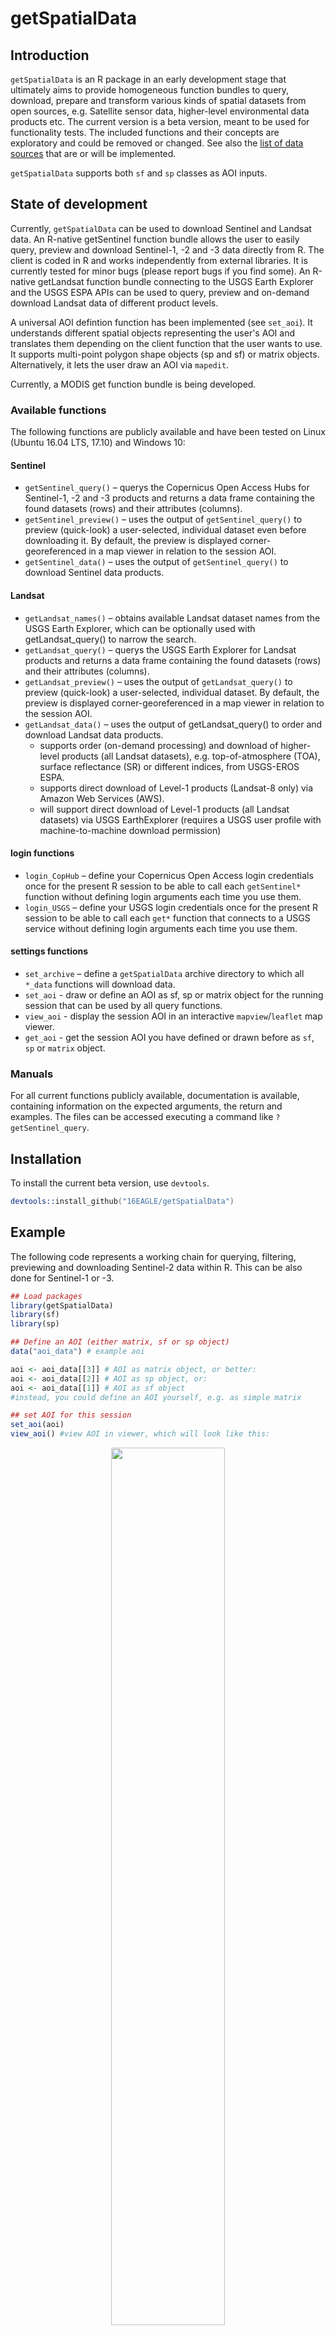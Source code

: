 # getSpatialData

## Introduction

`getSpatialData` is an R package in an early development stage that ultimately aims to provide homogeneous function bundles to query, download, prepare and transform various kinds of spatial datasets from open sources, e.g. Satellite sensor data, higher-level environmental data products etc. The current version is a beta version, meant to be used for functionality tests. The included functions and their concepts are exploratory and could be removed or changed. See also the [list of data sources](https://github.com/16EAGLE/getSpatialData#datasets) that are or will be implemented.

`getSpatialData` supports both `sf` and `sp` classes as AOI inputs.

## State of development

Currently, `getSpatialData` can be used to download Sentinel and Landsat data. An R-native getSentinel function bundle allows the user to easily query, preview and download Sentinel-1, -2 and -3 data directly from R. The client is coded in R and works independently from external libraries. It is currently tested for minor bugs (please report bugs if you find some). An R-native getLandsat function bundle connecting to the USGS Earth Explorer and the USGS ESPA APIs can be used to query, preview and on-demand download Landsat data of different product levels.

A universal AOI defintion function has been implemented (see `set_aoi`). It understands different spatial objects representing the user's AOI and translates them depending on the client function that the user wants to use. It supports multi-point polygon shape objects (sp and sf) or matrix objects. Alternatively, it lets the user draw an AOI via `mapedit`.

Currently, a MODIS get function bundle is being developed. 

### Available functions

The following functions are publicly available and have been tested on Linux (Ubuntu 16.04 LTS, 17.10) and Windows 10:

#### Sentinel

* `getSentinel_query()` – querys the Copernicus Open Access Hubs for Sentinel-1, -2 and -3 products and returns a data frame containing the found datasets (rows) and their attributes (columns).
* `getSentinel_preview()` – uses the output of `getSentinel_query()` to preview (quick-look) a user-selected, individual dataset even before downloading it. By default, the preview is displayed corner-georeferenced in a map viewer in relation to the session AOI.
* `getSentinel_data()` – uses the output of `getSentinel_query()` to download  Sentinel data products.

#### Landsat

* `getLandsat_names()` – obtains available Landsat dataset names from the USGS Earth Explorer, which can be optionally used with getLandsat_query() to narrow the search.
* `getLandsat_query()` – querys the USGS Earth Explorer for Landsat products and returns a data frame containing the found datasets (rows) and their attributes (columns).
* `getLandsat_preview()` – uses the output of `getLandsat_query()` to preview (quick-look) a user-selected, individual dataset. By default, the preview is displayed corner-georeferenced in a map viewer in relation to the session AOI.
* `getLandsat_data()` – uses the output of getLandsat_query() to order and download Landsat data products.
  * supports order (on-demand processing) and download of higher-level products (all Landsat datasets), e.g. top-of-atmosphere (TOA), surface reflectance (SR) or different indices, from USGS-EROS ESPA.
  * supports direct download of Level-1 products (Landsat-8 only) via Amazon Web Services (AWS).
  * will support direct download of Level-1 products (all Landsat datasets) via USGS EarthExplorer (requires a USGS user profile with machine-to-machine download permission)


#### login functions

* `login_CopHub` – define your Copernicus Open Access login credentials once for the present R session to be able to call each `getSentinel*` function without defining login arguments each time you use them.
* `login_USGS` – define your USGS login credentials once for the present R session to be able to call each `get*` function that connects to a USGS service without defining login arguments each time you use them.


#### settings functions

* `set_archive` – define a `getSpatialData` archive directory to which all `*_data` functions will download data.
* `set_aoi` - draw or define an AOI as sf, sp or matrix object for the running session that can be used by all query functions.
* `view_aoi` - display the session AOI in an interactive `mapview`/`leaflet` map viewer.
* `get_aoi` - get the session AOI you have defined or drawn before as `sf`, `sp` or `matrix` object.


### Manuals

For all current functions publicly available, documentation is available, containing information on the expected arguments, the return and examples. The files can be accessed executing a command like `?getSentinel_query`.


## Installation

To install the current beta version, use `devtools`.

```s
devtools::install_github("16EAGLE/getSpatialData")
```


## Example

The following code represents a working chain for querying, filtering, previewing and downloading Sentinel-2 data within R. This can be also done for Sentinel-1 or -3.

```R
## Load packages
library(getSpatialData)
library(sf)
library(sp)

## Define an AOI (either matrix, sf or sp object)
data("aoi_data") # example aoi

aoi <- aoi_data[[3]] # AOI as matrix object, or better:
aoi <- aoi_data[[2]] # AOI as sp object, or:
aoi <- aoi_data[[1]] # AOI as sf object
#instead, you could define an AOI yourself, e.g. as simple matrix

## set AOI for this session
set_aoi(aoi)
view_aoi() #view AOI in viewer, which will look like this:
```

<p align="center"><img width="60%" src="https://raw.githubusercontent.com/16EAGLE/AUX_data/master/data/gSD_view_aoi.png"></p>
<p align="center"><sub>Figure 1: Screenshot of the RStudio Viewer, displaying the previously defined session AOI using view_aoi()</sub></p>
<br>


```R
#instead of using an existing AOI, you can simply draw one:
set_aoi() #call set_aoi() without argument, which opens a mapedit editor:
```

<p align="center"><img width="60%" src="https://raw.githubusercontent.com/16EAGLE/AUX_data/master/data/gSD_create_aoi.png"></p>
<p align="center"><sub>Figure 2: Screenshot of the RStudio Viewer, displaying the mapedit editor allowing the user to draw a session AOI</sub></p>
<br>


```R
## After defining a session AOI, define time range and platform
time_range <-  c("2017-08-01", "2017-08-30")
platform <- "Sentinel-2"

## set login credentials and archive directory
login_CopHub(username = "username") #asks for password or define 'password'
set_archive("/path/to/archive/")

## Use getSentinel_query to search for data (using the session AOI)
products <- getSentinel_query(time_range = time_range, platform = platform)

## Filter the products
colnames(products) #see all available filter attributes
unique(products$processinglevel) #use one of the, e.g. to see available processing levels

products_filtered <- products[which(products$processinglevel == "Level-1C"),] #filter by Level
products_filtered <- products_filtered[products_filtered$cloudcoverpercentage <= 30, ] #filter by clouds

## View products table
View(products)
View(products_filtered)
#browser products or your filtered products
```

<p align="center"><img width="100%" src="https://raw.githubusercontent.com/16EAGLE/AUX_data/master/data/gSD_query_table.png"></p>
<p align="center"><sub>Figure 3: Screenshot of the View() display in RStudio, displaying a filtered products table produced by getSentinel_query()</sub></p>
<br>


```R
## Preview a single product on a mapview map with session AOI
getSentinel_preview(product = products_filtered[9,])
```

<p align="center"><img width="60%" src="https://raw.githubusercontent.com/16EAGLE/AUX_data/master/data/gSD_preview.png"></p>
<p align="center"><sub>Figure 4: Screenshot of the RStudio viewer, displaying a corner-georeferenced Sentinel-2 preview and the session AOI using getSentinel_preview()</sub></p>
<br>


```R
## Preview a single product on a mapview map without session AOI
getSentinel_preview(product = products_filtered[9,], show_aoi = FALSE)
```

<p align="center"><img width="60%" src="https://raw.githubusercontent.com/16EAGLE/AUX_data/master/data/gSD_preview_no_aoi.png"></p>
<p align="center"><sub>Figure 5: Screenshot of the RStudio viewer, displaying a corner-georeferenced Sentinel-2 preview using getSentinel_preview()</sub></p>
<br>


```R
## Preview a single product as RGB plot
getSentinel_preview(product = products_filtered[9,], on_map = FALSE)
```

<p align="center"><img width="60%" src="https://raw.githubusercontent.com/16EAGLE/AUX_data/master/data/gSD_preview_plotRGB.png"></p>
<p align="center"><sub>Figure 6: Screenshot of the RStudio viewer, displaying a simple Sentinel-2 RGB plot preview using getSentinel_preview()</sub></p>
<br>


```R
## Finally, download some datasets to your archive directory
files <- getSentinel_data(products = products_filtered[c(4,7,9), ])

```

## Ideas

Ideas on possible data sources to be included, technical ideas or other are welcome! Open an issue to start a discussion: <https://github.com/16eagle/getSpatialData/issues> 

### Datasets

The following data sources are being evaluated to be implemented within the package. This also includes sources which can be already accessed through existing packages that could be wrapped behind an standardized R function interface. Please feel free to contribute to the list, e. g. through a pull request:

| Product(s) | Source | Access | Status | Existing Clients | 
| ---------- | --------------- | --- | -------| ----------- |
| Sentinel (-1/-2/-3) | ESA Copernicus | <a target="_blank" href="https://scihub.copernicus.eu/userguide/5APIsAndBatchScripting">Copernicus Open Access Hub API</a>  | implemented | native |
| MODIS | NASA/USGS | <a target="_blank" href="https://modis.ornl.gov/data/modis_webservice.html">ORNL DAAC SOAP MODIS web service</a>, <a target="_blank" href="https://ladsweb.modaps.eosdis.nasa.gov/tools-and-services/lws-classic/api.php"> LAADS DAAC SOAP/REST web service</a> | ongoing | R: `MODIS`, `MODIStools`, `laads` |
| Landsat | USGS | <a target="_blank" href="https://earthexplorer.usgs.gov/inventory/documentation/json-api">USGS EarthExplorer json API</a>, <a target="_blank" href="https://landsat.usgs.gov/landsat-data-access">USGS-EROS ESPA</a>, <a target="_blank" href="https://registry.opendata.aws/landsat-8/">AWS</a> | implemented | native |
| Global Forest Change | Hansen et al. | http://azvoleff.com/articles/analyzing-forest-change-with-gfcanalysis | evaluated | R: `gfcanalysis` |
| CMIP5/PMIP3 Global Climate | ecoClimate | http://ecoclimate.org/about/ | evaluated | R: `ecoClimate` |
| Copernicus Global Land Products | ESA Copernicus | http://land.copernicus.eu/ | evaluated | |
| CHELSA Global Land Climate | Karger et al. | http://chelsa-climate.org/ | evaluated | |
| Global Forest Cover | EU-JRC | http://remote-sensing-biodiversity.org/forest-cover-and-forest-cover-pattern-data-by-jrc/ | evaluated | |
| Global Surface Dynamics | EU-JRC | http://remote-sensing-biodiversity.org/global-water-dynamics-data/ | evaluated | |
| Global Soil Grids | Hengl et al. | http://remote-sensing-biodiversity.org/global-soil-data-soilgrids/ | evaluated | |
| Global Urban Footprint | Esch et al. | https://urban-tep.eo.esa.int/geobrowser/?id=portfolio#!&context=GUF%2FGUF2012-12m | evaluated | |
| UK Urban Areas LiDAR | UK Environment Agency | http://remote-sensing-biodiversity.org/free-lidar-data-for-some-uk-cities/ | evaluated | |
| Global Human Built-up And Settlement Extent (HBASE)| Wang et al. | http://sedac.ciesin.columbia.edu/data/set/ulandsat-hbase-v1 | evaluated | |
| GIMMS NDVI3g | NASA | https://nex.nasa.gov/nex/projects/1349/ | evaluated | R: `GIMMS` |

